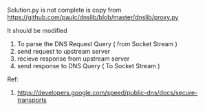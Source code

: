 Solution.py is not complete is copy from https://github.com/paulc/dnslib/blob/master/dnslib/proxy.py

It should be modified 
1. To parse the DNS Request Query ( from Socket Stream )
2. send request to upstream server
3. recieve response from upstream server
4. send response to DNS Query ( To Socket Stream )

Ref:
1. https://developers.google.com/speed/public-dns/docs/secure-transports
